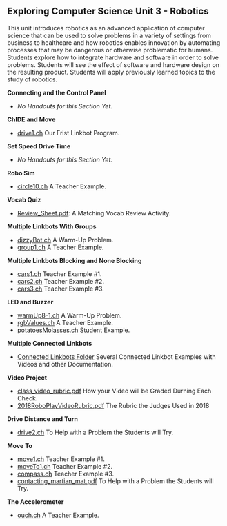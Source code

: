 ## Exploring Computer Science Unit 3 - Robotics

This unit introduces robotics as an advanced application of computer science that can be used to solve problems in a variety of settings from business to healthcare and how robotics enables innovation by automating processes that may be dangerous or otherwise problematic for humans. Students explore how to integrate hardware and software in order to solve problems. Students will see the effect of software and hardware design on the resulting product. Students will apply previously learned topics to the study of robotics.

**Connecting and the Control Panel**
* _No Handouts for this Section Yet._

**ChIDE and Move**
* [drive1.ch](./drive1.pdf) Our Frist Linkbot Program.

**Set Speed Drive Time**
* _No Handouts for this Section Yet._

**Robo Sim**
* [circle10.ch](./circle10.pdf) A Teacher Example.

**Vocab Quiz**
* [Review_Sheet.pdf](./Review_Sheet.pdf): A Matching Vocab Review Activity.

**Multiple Linkbots With Groups**
* [dizzyBot.ch](./dizzyBot.pdf) A Warm-Up Problem.
* [group1.ch](./group1.pdf) A Teacher Example.

**Multiple Linkbots Blocking and None Blocking**
* [cars1.ch](./cars1.pdf) Teacher Example #1.
* [cars2.ch](./cars2.pdf) Teacher Example #2.
* [cars3.ch](./cars3.pdf) Teacher Example #3.

**LED and Buzzer**
* [warmUp8-1.ch](./warmUp8-1.pdf) A Warm-Up Problem.
* [rgbValues.ch](./rgbValues.pdf) A Teacher Example.
* [potatoesMolasses.ch](./potatoesMolasses.pdf) Student Example.

**Multiple Connected Linkbots**
* [Connected Linkbots Folder](./connected_linkbots.zip) Several Connected Linkbot Examples with Videos and other Documentation.

**Video Project**
* [class_video_rubric.pdf](./class_video_rubric.pdf) How your Video will be Graded Durning Each Check.
* [2018RoboPlayVideoRubric.pdf](./2018RoboPlayVideoRubric.pdf) The Rubric the Judges Used in 2018

**Drive Distance and Turn**
* [drive2.ch](./drive2.pdf) To Help with a Problem the Students will Try.

**Move To**
* [move1.ch](./move1.pdf) Teacher Example #1.
* [moveTo1.ch](./moveTo1.pdf) Teacher Example #2.
* [compass.ch](./compass.pdf) Teacher Example #3.
* [contacting_martian_mat.pdf](./contacting_martian_mat.pdf) To Help with a Problem the Students will Try.

**The Accelerometer**
* [ouch.ch](./ouch.pdf) A Teacher Example.

